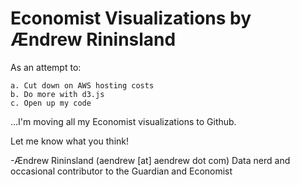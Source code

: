 Economist Visualizations by Ændrew Rininsland
=============================================

As an attempt to:

    a. Cut down on AWS hosting costs 
    b. Do more with d3.js
    c. Open up my code

...I'm moving all my Economist visualizations to Github. 

Let me know what you think!

-Ændrew Rininsland (aendrew [at] aendrew dot com)
Data nerd and occasional contributor to the Guardian and Economist 



